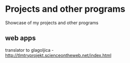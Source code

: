 # Projects and other programs
Showcase of my projects and other programs

## web apps

translator to glagoljica - http://tlmtryprojekt.scienceontheweb.net/index.html
